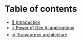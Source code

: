 # Table of contents

* [🚀 Introduction](README.md)
* [⚡ Power of Gen AI applications](power-of-gen-ai-applications.md)
* [☠ Transformer architecture](transformer-architecture.md)
